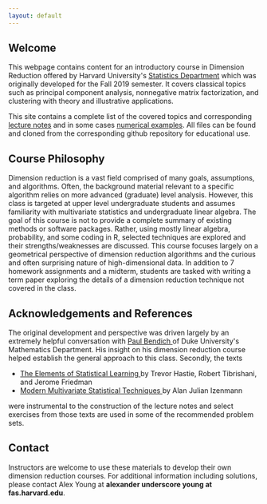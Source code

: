 ```yaml
---
layout: default
---
```


<h2> Welcome </h2>
This webpage contains content for an introductory course in Dimension Reduction offered by Harvard University's <a href="https://statistics.fas.harvard.edu/">Statistics Department</a> which was originally developed for the Fall 2019 semester.   It covers classical topics such as principal component analysis, nonnegative matrix factorization, and clustering with theory and illustrative applications.  

This site contains a complete list of the covered topics and corresponding <a href="web_content/notes"> lecture notes</a> and in some cases <a href="web_content/numerics"> numerical examples</a>.  All files can be found and cloned from the corresponding github repository for educational use.

<h2> Course Philosophy </h2>

Dimension reduction is a vast field comprised of many goals, assumptions, and algorithms.  Often, the background material relevant to a specific algorithm relies on more advanced (graduate) level analysis.  However, this class is targeted at upper level undergraduate students and assumes familiarity with multivariate statistics and undergraduate linear algebra. The goal of this course is not to provide a complete summary of existing methods or software packages.  Rather, using mostly linear algebra, probability, and some coding in R,  selected techniques are explored and their strengths/weaknesses are discussed.  This course focuses largely on a geometrical perspective of dimension reduction algorithms and the curious and often surprising nature of high-dimensional data.  In addition to 7 homework assignments and a midterm, students are tasked with writing a term paper exploring the details of a dimension reduction technique not covered in the class. 

<h2> Acknowledgements and References </h2>

The original development and perspective was driven largely by an extremely helpful conversation with <a href="https://www.paulbendich.com/">Paul Bendich </a> of Duke University's Mathematics Department.  His insight on his dimension reduction course helped establish the general approach to this class.  Secondly, the texts 
<ul>
<li> <a href="https://web.stanford.edu/~hastie/ElemStatLearn/"> The Elements of Statistical Learning </a> by Trevor Hastie, Robert Tibrishani, and Jerome Friedman </li>
<li> <a href="https://astro.temple.edu/~alan/MMST/"> Modern Multivariate Statistical Techniques </a> by Alan Julian Izenmann </li>
</ul>
were instrumental to the construction of the lecture notes and select exercises from those texts are used in some of the recommended problem sets.

<h2> Contact </h2>

Instructors are welcome to use these materials to develop their own dimension reduction courses.  For additional information including solutions, please contact Alex Young at **alexander underscore young at fas.harvard.edu**.  


